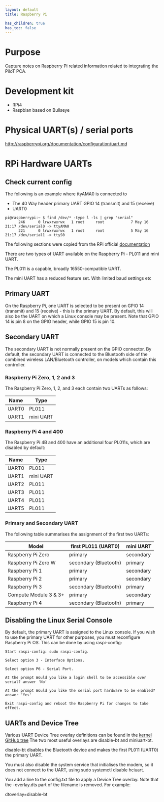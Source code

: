 ```yaml
---
layout: default
title: Raspberry Pi

has_children: true
has_toc: false
---
```


# Purpose

Capture notes on Raspberry Pi related information related to integrating the PiloT PCA.

# Development kit
* RPi4
* Raspbian based on Bullseye

# Physical UART(s) / serial ports
http://raspberrypi.org/documentation/configuration/uart.md


# RPi Hardware UARTs


## Check current config
The following is an example where ttyAMA0 is connected to 
* The 40 Way header primary UART GPIO 14 (transmit) and 15 (receive)
* UART0
```
pi@raspberrypi:~ $ find /dev/* -type l -ls | grep "serial"
      246      0 lrwxrwxrwx   1 root     root            7 May 16 21:17 /dev/serial0 -> ttyAMA0
      221      0 lrwxrwxrwx   1 root     root            5 May 16 21:17 /dev/serial1 -> ttyS0
```

The following sections were copied from the RPi official [documentation](https://www.raspberrypi.com/documentation/computers/configuration.html#configuring-uarts)

There are two types of UART available on the Raspberry Pi - PL011 and mini UART. 

The PL011 is a capable, broadly 16550-compatible UART.

The mini UART has a reduced feature set. With limited baud settings etc


## Primary UART
On the Raspberry Pi, one UART is selected to be present on GPIO 14 (transmit) and 15 (receive) - this is the primary UART. By default, this will also be the UART on which a Linux console may be present. Note that GPIO 14 is pin 8 on the GPIO header, while GPIO 15 is pin 10.

## Secondary UART
The secondary UART is not normally present on the GPIO connector. By default, the secondary UART is connected to the Bluetooth side of the combined wireless LAN/Bluetooth controller, on models which contain this controller.


### Raspberry Pi Zero, 1, 2 and 3
The Raspberry Pi Zero, 1, 2, and 3 each contain two UARTs as follows:

| Name |	Type |
| ---- | ------- |
| UART0 | PL011 |
| UART1 |mini UART |

### Raspberry Pi 4 and 400
The Raspberry Pi 4B and 400 have an additional four PL011s, which are disabled by default:

| Name | Type |
| ---- | ----- |
| UART0 | PL011 |
| UART1 | mini UART |
| UART2 | PL011 |
| UART3 | PL011 |
| UART4 | PL011 |
| UART5 | PL011 |



### Primary and Secondary UART
The following table summarises the assignment of the first two UARTs:

|  Model | first PL011 (UART0) | mini UART | 
| ------ | ------------------- | --------- |
| Raspberry Pi Zero | primary  | secondary | 
| Raspberry Pi Zero W | secondary (Bluetooth) | primary |
| Raspberry Pi 1 | primary | secondary | 
| Raspberry Pi 2 | primary | secondary |
| Raspberry Pi 3 | secondary (Bluetooth) | primary | 
| Compute Module 3 & 3+ | primary | secondary | 
| Raspberry Pi 4 | secondary (Bluetooth) | primary |

## Disabling the Linux Serial Console
By default, the primary UART is assigned to the Linux console. If you wish to use the primary UART for other purposes, you must reconfigure Raspberry Pi OS.
 This can be done by using raspi-config:

```
Start raspi-config: sudo raspi-config.

Select option 3 - Interface Options.

Select option P6 - Serial Port.

At the prompt Would you like a login shell to be accessible over serial? answer 'No'

At the prompt Would you like the serial port hardware to be enabled? answer 'Yes'

Exit raspi-config and reboot the Raspberry Pi for changes to take effect.
```

## UARTs and Device Tree
Various UART Device Tree overlay definitions can be found in the [kernel GitHub tree](https://github.com/raspberrypi/linux)
 The two most useful overlays are disable-bt and miniuart-bt.

disable-bt disables the Bluetooth device and makes the first PL011 (UART0) the primary UART. 

You must also disable the system service that initialises the modem, so it does not connect to the UART, using sudo systemctl disable hciuart.

You add a line to the config.txt file to apply a Device Tree overlay. Note that the -overlay.dts part of the filename is removed. For example:

dtoverlay=disable-bt
